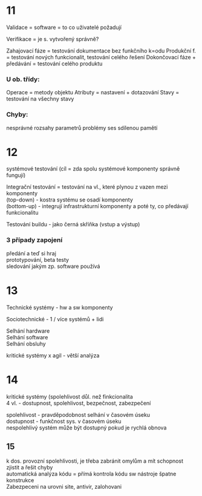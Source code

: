 # 11
Validace = software = to co uživatelé požadují

Verifikace = je s. vytvořený správně?

Zahajovací fáze = testování dokumentace bez funkčního k=odu
Produkční f. = testování nových funkcionalit, testování celého řešení
Dokončovací fáze + předávání = testování celého produktu

### U ob. třídy:
Operace = metody objektu
Atributy = nastavení + dotazování
Stavy = testování na všechny stavy

### Chyby:
nesprávné rozsahy parametrů
problémy ses sdílenou pamětí


# 12
systémové testování (cíl = zda spolu systémové komponenty správně fungují)

Integrační testování = testování na vl., které plynou z vazen mezi komponenty  
	(top-down) - kostra systému se osadí komponenty  
	(bottom-up) - integrují infrastrukturní komponenty a poté ty, co předávají funkcionalitu  


Testování buildu - jako černá skříňka (vstup a výstup)

### 3 případy zapojení 
předání a teď si hraj  
prototypování, beta testy  
sledování jakým zp. software používá   

# 13
Technické systémy - hw a sw komponenty  

Sociotechnické - 1 / více systémů + lidi  

Selhání hardware  
Selhání software  
Selhání obsluhy  


kritické systémy x agil - větší analýza  



# 14
kritické systémy (spolehlivost důl. než finkcionalita  
4 vl. - dostupnost, spolehlivost, bezpečnost, zabezpečení  

spolehlivost - pravděpodobnost selhání v časovém úseku  
dostupnost - funkčnost sys. v časovém úseku  
nespolehlivý systém může být dostupný pokud je rychlá obnova  


## 15
k dos. provozní spolehlivosti, je třeba zabránit omylům a mít schopnost zjistit a  řešit chyby  
automatická analýza kódu = přímá kontrola kódu sw nástroje špatne konstrukce  
Zabezpeceni na urovni site, antivir, zalohovani  


